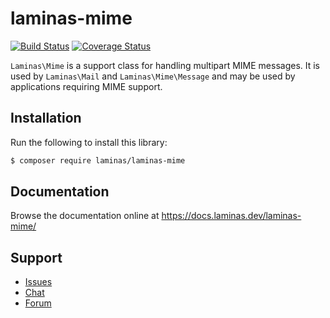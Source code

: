 # laminas-mime

[![Build Status](https://travis-ci.org/laminas/laminas-mime.svg?branch=master)](https://travis-ci.org/laminas/laminas-mime)
[![Coverage Status](https://coveralls.io/repos/github/laminas/laminas-mime/badge.svg?branch=master)](https://coveralls.io/github/laminas/laminas-mime?branch=master)

`Laminas\Mime` is a support class for handling multipart MIME messages. It is used
by `Laminas\Mail` and `Laminas\Mime\Message` and may be used by applications requiring
MIME support.

## Installation

Run the following to install this library:

```bash
$ composer require laminas/laminas-mime
```

## Documentation

Browse the documentation online at https://docs.laminas.dev/laminas-mime/

## Support

* [Issues](https://github.com/laminas/laminas-mime/issues/)
* [Chat](https://laminas.dev/chat/)
* [Forum](https://discourse.laminas.dev/)
